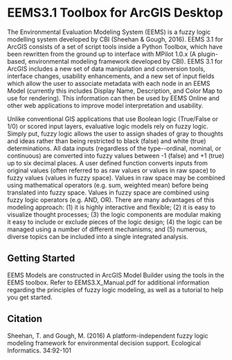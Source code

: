 # EEMS3.1 Toolbox for ArcGIS Desktop

The Environmental Evaluation Modeling System (EEMS) is a fuzzy logic modelling system developed by CBI (Sheehan & Gough, 2016). EEMS 3.1 for ArcGIS consists of a set of script tools inside a Python Toolbox, which have been rewritten from the ground up to interface with MPilot 1.0.x (A plugin-based, environmental modeling framework developed by CBI).  EEMS 3.1 for ArcGIS includes a new set of data manipulation and conversion tools, interface changes, usability enhancements, and a new set of input fields which allow the user to associate metadata with each node in an EEMS Model (currently this includes Display Name, Description, and Color Map to use for rendering). This information can then be used by EEMS Online and other web applications to improve model interpretation and usability. 

Unlike conventional GIS applications that use Boolean logic (True/False or 1/0) or scored input layers, evaluative logic models rely on fuzzy logic. Simply put, fuzzy logic allows the user to assign shades of gray to thoughts and ideas rather than being restricted to black (false) and white (true) determinations. All data inputs (regardless of the type--ordinal, nominal, or continuous) are converted into fuzzy values between -1 (false) and +1 (true) up to six decimal places. A user defined function converts inputs from original values (often referred to as raw values or values in raw space) to fuzzy values (values in fuzzy space). Values in raw space may be combined using mathematical operators (e.g. sum, weighted mean) before being translated into fuzzy space. Values in fuzzy space are combined using fuzzy logic operators (e.g. AND, OR). There are many advantages of this modeling approach: (1) it is highly interactive and flexible; (2) it is easy to visualize thought processes; (3) the logic components are modular making it easy to include or exclude pieces of the logic design; (4) the logic can be managed using a number of different mechanisms; and (5) numerous, diverse topics can be included into a single integrated analysis. 

## Getting Started

EEMS Models are constructed in ArcGIS Model Builder using the tools in the EEMS toolbox. Refer to EEMS3.X_Manual.pdf for additional information regarding the principles of fuzzy logic modeling, as well as a tutorial to help you get started.

## Citation

Sheehan, T. and Gough, M. (2016) A platform-independent fuzzy logic modeling framework for environmental decision support. Ecological Informatics. 34:92-101


